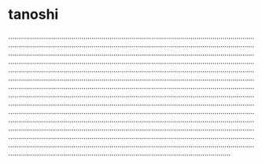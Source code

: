 # tanoshi

........................................................................................................................................................................................................................................................................................................................................................................................................................................................................................................................................................................................................................................................................................................................................................................................................................................................................................................................................................................................................................................................................................................................................................................................................................................................................................................................................................................................................................................................................................................................................................................................................................................................................................................................................................................................................................................................................................................................
